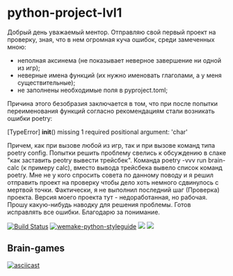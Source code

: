 # python-project-lvl1

Добрый день уважаемый ментор. Отправляю свой первый проект на проверку, зная, что в нем огромная куча ошибок, среди замеченных мною:
- неполная аксинема (не показывает неверное завершение ни одной из игр);
- неверные имена функций (их нужно именовать глаголами, а у меня существительные);
- не заполнены необходимые поля в pyproject.toml;

Причина этого безобразия заключается в том, что при после попытки переименования функций согласно рекомендациям стали возникать ошибки poetry:

[TypeError]
__init__() missing 1 required positional argument: 'char'

Причем, как при вызове любой из игр, так и при вызове команд типа poetry config.
Попытки решить проблему свелись к обсуждению в слаке "как заставить peotry вывести трейсбек".
Команда poetry -vvv run brain-calc (к примеру calc), вместо вывода трейсбека вывело список команд poetry.
Мне не у кого спросить совета по данному поводу и я решил отправить проект на проверку чтобы дело хоть немного сдвинулось с мертвой точки.
Фактически, я не выполнил последний шаг (Проверка) проекта. Версия моего проекта тут - недоработанная, но рабочая.
Прошу какую-нибудь наводку для решения проблемы. Готов исправлять все ошибки.
Благодарю за понимание.

[![Build Status](https://travis-ci.com/a-yanovskiy/python-project-lvl1.svg?branch=master)](https://travis-ci.com/a-yanovskiy/python-project-lvl1)
[![wemake-python-styleguide](https://img.shields.io/badge/style-wemake-000000.svg)](https://github.com/wemake-services/wemake-python-styleguide)
<a href="https://codeclimate.com/github/codeclimate/codeclimate/maintainability"><img src="https://api.codeclimate.com/v1/badges/a99a88d28ad37a79dbf6/maintainability" /></a>
<a href="https://codeclimate.com/github/codeclimate/codeclimate/test_coverage"><img src="https://api.codeclimate.com/v1/badges/a99a88d28ad37a79dbf6/test_coverage" /></a>

## Brain-games
[![asciicast](https://asciinema.org/a/rlxZ1MjevLY0gSsuOQEiotwBs.svg)](https://asciinema.org/a/rlxZ1MjevLY0gSsuOQEiotwBs)

